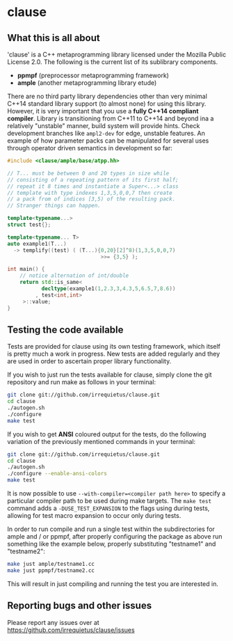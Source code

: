 # clause

What this is all about
----------------------

'clause' is a C++ metaprogramming library licensed under the Mozilla Public
License 2.0. The following is the current list of its sublibrary components.

 * **ppmpf** (preprocessor metaprogramming framework)
 * **ample** (another metaprogramming library etude)
 
There are no third party library dependencies other than very minimal C++14
standard library support (to almost none) for using this library. However, it
is very important that you use a **fully C++14 compliant compiler**. Library
is transitioning from C++11 to C++14 and beyond ina a relatively "unstable"
manner, build system will provide hints. Check development branches like
`ampl2-dev` for edge, unstable features. An example of how parameter packs
can be manipulated for several uses through operator driven semantics in
development so far:

```c++
#include <clause/ample/base/atpp.hh>

// T... must be between 0 and 20 types in size while
// consisting of a repeating pattern of its first half;
// repeat it 8 times and instantiate a Super<...> class
// template with type indexes 1,3,5,0,0,7 then create
// a pack from of indices [3,5) of the resulting pack.
// Stranger things can happen.

template<typename...>
struct test{};

template<typename... T>
auto example1(T...)
  -> templify((test) ( (T...){0,20}[2]^8)(1,3,5,0,0,7)
                              >>= {3,5} );

int main() {
    // notice alternation of int/double
    return std::is_same<
           decltype(example1(1,2.3,3,4.3,5,6.5,7,8.6))
         , test<int,int>
     >::value;
}
```

Testing the code available
--------------------------

Tests are provided for clause using its own testing framework, which itself is
pretty much a work in progress. New tests are added regularly and they are used
in order to ascertain proper library functionality.

If you wish to just run the tests available for clause, simply clone the git
repository and run make as follows in your terminal:
```bash
git clone git://github.com/irrequietus/clause.git
cd clause
./autogen.sh
./configure
make test
```
If you wish to get **ANSI** coloured output for the tests, do the following
variation of the previously mentioned commands in your terminal:
```bash
git clone git://github.com/irrequietus/clause.git
cd clause
./autogen.sh
./configure --enable-ansi-colors
make test
```
It is now possible to use `--with-compiler=<compiler path here>` to specify
a particular compiler path to be used during make targets. The `make test`
command adds a `-DUSE_TEST_EXPANSION` to the flags using during tests, allowing
for test macro expansion to occur only during tests.

In order to run compile and run a single test within the subdirectories for
ample and / or ppmpf, after properly configuring the package as above run
something like the example below, properly substituting "testname1" and
"testname2":
```bash
make just ample/testname1.cc
make just ppmpf/testname2.cc
```
This will result in just compiling and running the test you are interested in.

Reporting bugs and other issues
-------------------------------

Please report any issues over at https://github.com/irrequietus/clause/issues

